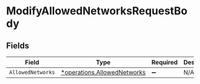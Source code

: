 # ModifyAllowedNetworksRequestBody


## Fields

| Field                                                                     | Type                                                                      | Required                                                                  | Description                                                               |
| ------------------------------------------------------------------------- | ------------------------------------------------------------------------- | ------------------------------------------------------------------------- | ------------------------------------------------------------------------- |
| `AllowedNetworks`                                                         | [*operations.AllowedNetworks](../../models/operations/allowednetworks.md) | :heavy_minus_sign:                                                        | N/A                                                                       |